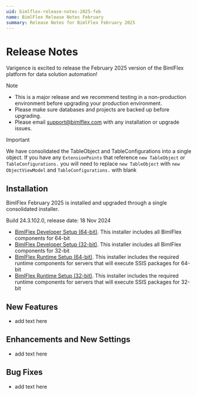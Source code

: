 ```yaml
---
uid: bimlflex-release-notes-2025-feb
name: BimlFlex Release Notes February
summary: Release Notes for BimlFlex February 2025
---
```


# Release Notes

Varigence is excited to release the February 2025 version of the BimlFlex platform for data solution automation!

> [!NOTE]
>
> - This is a major release and we recommend testing in a non-production environment before upgrading your production environment.
> - Please make sure databases and projects are backed up before upgrading.
> - Please email support@bimlflex.com with any installation or upgrade issues.


> [!IMPORTANT] 
> 
> We have consolidated the TableObject and TableConfigurations into a single object.
> If you have any `ExtensionPoints` that reference `new TableObject` or `TableConfigurations.` you will need to 
> replace `new TableObject` with `new ObjectViewModel` and `TableConfigurations.` with blank

<!--START:ONLINE-ONLY-->

## Installation

BimlFlex February 2025 is installed and upgraded through a single consolidated installer.

<!--\* MANUALLY UPDATE BUILD NUMBER UPON RELEASE -->

Build 24.3.102.0, release date: 18 Nov 2024

>

- [BimlFlex Developer Setup (64-bit)](https://varigence.com/downloads/bimlflexdevsetup_x64_24.3.102.0.exe). This installer includes all BimlFlex components for 64-bit
- [BimlFlex Developer Setup (32-bit)](https://varigence.com/downloads/bimlflexdevsetup_x86_24.3.102.0.exe). This installer includes all BimlFlex components for 32-bit
- [BimlFlex Runtime Setup (64-bit)](https://varigence.com/downloads/bimlflexruntimesetup_x64_24.3.102.0.exe). This installer includes the required runtime components for servers that will execute SSIS packages for 64-bit
- [BimlFlex Runtime Setup (32-bit)](https://varigence.com/downloads/bimlflexruntimesetup_x86_24.3.102.0.exe). This installer includes the required runtime components for servers that will execute SSIS packages for 32-bit
<!--END:ONLINE-ONLY-->

## New Features

- add text here

## Enhancements and New Settings

- add text here

## Bug Fixes

- add text here
